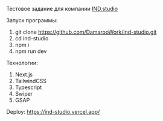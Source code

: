 Тестовое задание для компании [IND.studio](https://ind.studio/)

Запуск программы:
1. git clone https://github.com/DamarooWork/ind-studio.git
2. cd ind-studio
3. npm i
4. npm run dev

Технологии:
1. Next.js
2. TailwindCSS
3. Typescript
4. Swiper
5. GSAP

Deploy: https://ind-studio.vercel.app/

